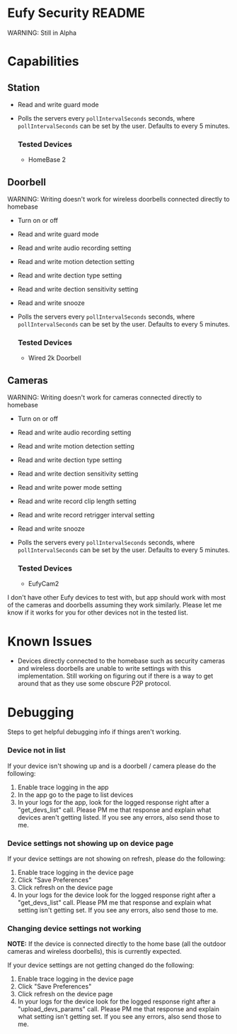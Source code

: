 # Eufy Security README

WARNING: Still in Alpha

# Capabilities

## Station

* Read and write guard mode
* Polls the servers every `pollIntervalSeconds` seconds, where `pollIntervalSeconds` can be  set by the user. Defaults to every 5 minutes.

    ### Tested Devices

    * HomeBase 2

## Doorbell

WARNING: Writing doesn't work for wireless doorbells connected directly to homebase

* Turn on or off
* Read and write guard mode
* Read and write audio recording setting
* Read and write motion detection setting
* Read and write dection type setting
* Read and write dection sensitivity setting
* Read and write snooze
* Polls the servers every `pollIntervalSeconds` seconds, where `pollIntervalSeconds` can be  set by the user. Defaults to every 5 minutes.

    ### Tested Devices

    * Wired 2k Doorbell

## Cameras

WARNING: Writing doesn't work for cameras connected directly to homebase

* Turn on or off
* Read and write audio recording setting
* Read and write motion detection setting
* Read and write dection type setting
* Read and write dection sensitivity setting
* Read and write power mode setting
* Read and write record clip length setting
* Read and write record retrigger interval setting
* Read and write snooze
* Polls the servers every `pollIntervalSeconds` seconds, where `pollIntervalSeconds` can be  set by the user. Defaults to every 5 minutes.

    ### Tested Devices

    * EufyCam2

I don't have other Eufy devices to test with, but app should work with most of the cameras and doorbells assuming they work similarly. Please let me know if it works for you for other devices not in the tested list.

# Known Issues
* Devices directly connected to the homebase such as security cameras and wireless doorbells are unable to write settings with this implementation. Still working on figuring out if there is a way to get around that as they use some obscure P2P protocol.

# Debugging
Steps to get helpful debugging info if things aren't working.

### Device not in list
If your device isn't showing up and is a doorbell / camera please do the following:
1. Enable trace logging in the app
1. In the app go to the page to list devices
1. In your logs for the app, look for the logged response right after a "get_devs_list" call. Please PM me that response and explain what devices aren't getting listed. If you see any errors, also send those to me.

### Device settings not showing up on device page
If your device settings are not showing on refresh, please do the following:
1. Enable trace logging in the device page
1. Click "Save Preferences"
1. Click refresh on the device page
1. In your logs for the device look for the logged response right after a "get_devs_list" call. Please PM me that response and explain what setting isn't getting set. If you see any errors, also send those to me.

### Changing device settings not working
**NOTE:** If the device is connected directly to the home base (all the outdoor cameras and wireless doorbells), this is currently expected.

If your device settings are not getting changed do the following:
1. Enable trace logging in the device page
1. Click "Save Preferences"
1. Click refresh on the device page
1. In your logs for the device look for the logged response right after a "upload_devs_params" call. Please PM me that response and explain what setting isn't getting set. If you see any errors, also send those to me.
